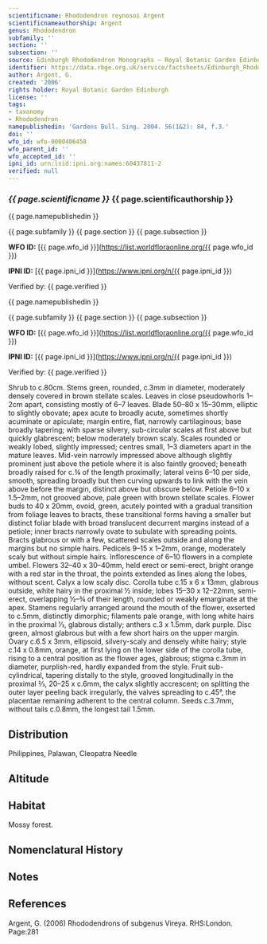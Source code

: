 ```yaml
---
scientificname: Rhododendron reynosoi Argent
scientificnameauthorship: Argent
genus: Rhododendron
subfamily: ''
section: ''
subsection: ''
source: Edinburgh Rhododendron Monographs – Royal Botanic Garden Edinburgh
identifier: https://data.rbge.org.uk/service/factsheets/Edinburgh_Rhododendron_Monographs.xhtml
author: Argent, G.
created: '2006'
rights holder: Royal Botanic Garden Edinburgh
license: ''
tags:
- taxonomy
- Rhododendron
namepublishedin: 'Gardens Bull. Sing. 2004. 56(1&2): 84, f.3.'
doi: ''
wfo_id: wfo-0000406458
wfo_parent_id: ''
wfo_accepted_id: ''
ipni_id: urn:lsid:ipni.org:names:60437811-2
verified: null
---
```

### _{{ page.scientificname }}_ {{ page.scientificauthorship }}
 {{ page.namepublishedin }}

{{ page.subfamily }} {{ page.section }} {{ page.subsection }}

**WFO ID:** [{{ page.wfo_id }}](https://list.worldfloraonline.org/{{ page.wfo_id }})

**IPNI ID:** [{{ page.ipni_id }}](https://www.ipni.org/n/{{ page.ipni_id }})

Verified by: {{ page.verified }}

 {{ page.namepublishedin }}

{{ page.subfamily }} {{ page.section }} {{ page.subsection }}

**WFO ID:** [{{ page.wfo_id }}](https://list.worldfloraonline.org/{{ page.wfo_id }})

**IPNI ID:** [{{ page.ipni_id }}](https://www.ipni.org/n/{{ page.ipni_id }})

Verified by: {{ page.verified }}



Shrub to c.80cm. Stems green, rounded, c.3mm in diameter, moderately densely covered in brown stellate scales. Leaves in close pseudowhorls 1–2cm apart, consisting mostly of 6–7 leaves. Blade 50–80 x 15–30mm, elliptic to slightly obovate; apex acute to broadly acute, sometimes shortly acuminate or apiculate; margin entire, flat, narrowly cartilaginous; base broadly tapering; with sparse silvery, sub-circular scales at first above but quickly glabrescent; below moderately brown scaly. Scales rounded or weakly lobed, slightly impressed; centres small, 1–3 diameters apart in the mature leaves. Mid-vein narrowly impressed above although slightly prominent just above the petiole where it is also faintly grooved; beneath broadly raised for c.¾ of the length proximally; lateral veins 6–10 per side, smooth, spreading broadly but then curving upwards to link with the vein above before the margin, distinct above but obscure below. Petiole 6–10 x 1.5–2mm, not grooved above, pale green with brown stellate scales. Flower buds to 40 x 20mm, ovoid, green, acutely pointed with a gradual transition from foliage leaves to bracts, these transitional forms having a smaller but distinct foliar blade with broad translucent decurrent margins instead of a petiole; inner bracts narrowly ovate to subulate with spreading points. Bracts glabrous or with a few, scattered scales outside and along the margins but no simple hairs. Pedicels 9–15 x 1–2mm, orange, moderately scaly but without simple hairs. Inflorescence of 6–10 flowers in a complete umbel. Flowers 32–40 x 30–40mm, held erect or semi-erect, bright orange with a red star in the throat, the points extended as lines along the lobes, without scent. Calyx a low scaly disc. Corolla tube c.15 x 6 x 13mm, glabrous outside, white hairy in the proximal ½ inside; lobes 15–30 x 12–22mm, semi-erect, overlapping ½–¾ of their length, rounded or weakly emarginate at the apex. Stamens regularly arranged around the mouth of the flower, exserted to c.5mm, distinctly di­morphic; filaments pale orange, with long white hairs in the proximal 1⁄3, glabrous distally; anthers c.3 x 1.5mm, dark purple. Disc green, almost glabrous but with a few short hairs on the upper margin. Ovary c.6.5 x 3mm, ellipsoid, silvery-scaly and densely white hairy; style c.14 x 0.8mm, orange, at first lying on the lower side of the corolla tube, rising to a central position as the flower ages, glabrous; stigma c.3mm in diameter, purplish-red, hardly expanded from the style. Fruit sub-cylindrical, tapering distally to the style, grooved longitudinally in the proximal 2⁄3, 20–25 x c.6mm, the calyx slightly accrescent; on splitting the outer layer peeling back irregularly, the valves spreading to c.45°, the placentae remaining adherent to the central column. Seeds c.3.7mm, without tails c.0.8mm, the longest tail 1.5mm.

## Distribution
Philippines, Palawan, Cleopatra Needle

## Altitude


## Habitat
Mossy forest.

## Nomenclatural History

                       
## Notes


## References

Argent, G. (2006) Rhododendrons of subgenus Vireya. RHS:London. Page:281
